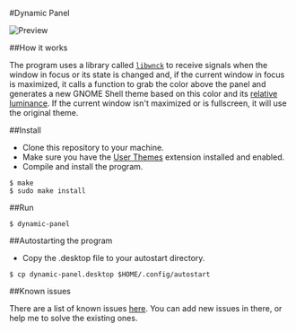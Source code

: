 #Dynamic Panel

![Preview](https://cloud.githubusercontent.com/assets/5755892/2597331/c53ac858-bab2-11e3-88a7-29937b009853.png)

##How it works

The program uses a library called [`libwnck`][1] to receive signals when the window in focus or its state is changed and, if the current window in focus is maximized, it calls a function to grab the color above the panel and generates a new GNOME Shell theme based on this color and its [relative luminance][2]. If the current window isn't maximized or is fullscreen, it will use the original theme.

##Install

- Clone this repository to your machine.
- Make sure you have the [User Themes][3] extension installed and enabled.
- Compile and install the program.
```
$ make
$ sudo make install
```

##Run

```
$ dynamic-panel
```

##Autostarting the program

- Copy the .desktop file to your autostart directory.
```
$ cp dynamic-panel.desktop $HOME/.config/autostart
```

##Known issues

There are a list of known issues [here][4]. You can add new issues in there, or help me to solve the existing ones.

[1]: https://developer.gnome.org/libwnck/stable/
[2]: http://en.wikipedia.org/wiki/Luminance_(relative)
[3]: https://extensions.gnome.org/extension/19/user-themes/
[4]: https://github.com/camporez/dynamic-panel/issues?state=open